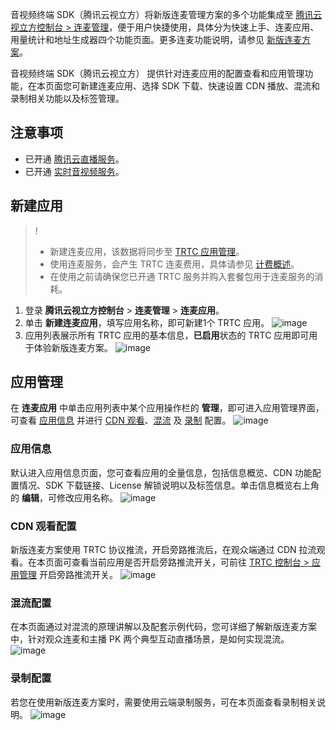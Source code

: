 音视频终端 SDK（腾讯云视立方）将新版连麦管理方案的多个功能集成至 [腾讯云视立方控制台 > 连麦管理](https://console.cloud.tencent.com/vcube/micro/start)，便于用户快捷使用，具体分为快速上手、连麦应用、用量统计和地址生成器四个功能页面。更多连麦功能说明，请参见 [新版连麦方案](https://cloud.tencent.com/document/product/1449/68076)。

音视频终端 SDK（腾讯云视立方） 提供针对连麦应用的配置查看和应用管理功能，在本页面您可新建连麦应用、选择 SDK 下载、快速设置 CDN 播放、混流和录制相关功能以及标签管理。

## 注意事项
- 已开通 [腾讯云直播服务](https://console.cloud.tencent.com/live)。
- 已开通 [实时音视频服务](https://console.cloud.tencent.com/trtc)。


## 新建应用


>!
>- 新建连麦应用，该数据将同步至 [TRTC 应用管理](https://console.cloud.tencent.com/trtc/app)。
>- 使用连麦服务，会产生 TRTC 连麦费用，具体请参见 [计费概述](https://cloud.tencent.com/document/product/647/17157)。
>- 在使用之前请确保您已开通 TRTC 服务并购入套餐包用于连麦服务的消耗。


1. 登录 **腾讯云视立方控制台** > **连麦管理** > **连麦应用**。
2. 单击 **新建连麦应用**，填写应用名称，即可新建1个 TRTC 应用。
![image](https://qcloudimg.tencent-cloud.cn/raw/9b6ae80349c9ed8bb19ab60908934b5a.png)
3. 应用列表展示所有 TRTC 应用的基本信息，**已启用**状态的 TRTC 应用即可用于体验新版连麦方案。
![image](https://qcloudimg.tencent-cloud.cn/raw/c2d028adde8bdccfe004cd459e16efab.png)


## 应用管理
在 **连麦应用** 中单击应用列表中某个应用操作栏的 **管理**，即可进入应用管理界面，可查看 [应用信息](#message) 并进行 [CDN 观看](#cdn)、[混流](#mix) 及 [录制](#record) 配置。
![image](https://qcloudimg.tencent-cloud.cn/raw/e61e7893b2ba54475e49a9cb896e8aae.png)

### 应用信息
默认进入应用信息页面，您可查看应用的全量信息，包括信息概览、CDN 功能配置情况、SDK 下载链接、License 解锁说明以及标签信息。单击信息概览右上角的 **编辑**，可修改应用名称。
![image](https://qcloudimg.tencent-cloud.cn/raw/723e5f2b6477f3013da31ca3f36cea95.png)

### CDN 观看配置
新版连麦方案使用 TRTC 协议推流，开启旁路推流后，在观众端通过 CDN 拉流观看。在本页面可查看当前应用是否开启旁路推流开关，可前往 [TRTC 控制台 > 应用管理](https://console.cloud.tencent.com/trtc/app) 开启旁路推流开关。
![image](https://qcloudimg.tencent-cloud.cn/raw/91a0a04695d94acc8e4f5f42c0d94355.png)

### 混流配置
在本页面通过对混流的原理讲解以及配套示例代码，您可详细了解新版连麦方案中，针对观众连麦和主播 PK 两个典型互动直播场景，是如何实现混流。
![image](https://qcloudimg.tencent-cloud.cn/raw/b315861f3feeb6a5f272ae697440307d.png)

### 录制配置
若您在使用新版连麦方案时，需要使用云端录制服务，可在本页面查看录制相关说明。
![image](https://qcloudimg.tencent-cloud.cn/raw/4a436f27a860fe4755377e4769d3e2f6.png)
